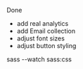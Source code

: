 Done
* add real analytics
* add Email collection
* adjust font sizes
* adjust button styling


sass --watch sass:css